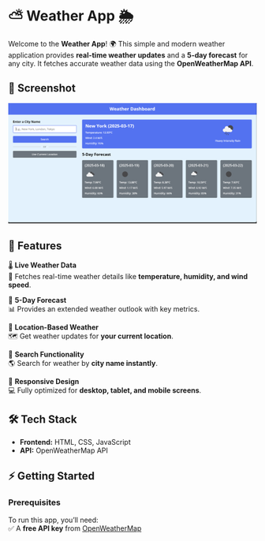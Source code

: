 # ⛅ Weather App 🌦  

Welcome to the **Weather App**! 🌍 This simple and modern weather application provides **real-time weather updates** and a **5-day forecast** for any city. It fetches accurate weather data using the **OpenWeatherMap API**.  

## 📸 Screenshot  
![Weather App Screenshot](screenshot.png)  

## 🌟 Features  

🌡 **Live Weather Data**  
📡 Fetches real-time weather details like **temperature, humidity, and wind speed**.  

📅 **5-Day Forecast**  
📊 Provides an extended weather outlook with key metrics.  

📍 **Location-Based Weather**  
🗺️ Get weather updates for **your current location**.  

🔎 **Search Functionality**  
🌎 Search for weather by **city name instantly**.  

📱 **Responsive Design**  
💻 Fully optimized for **desktop, tablet, and mobile screens**.  

## 🛠 Tech Stack  

- **Frontend:** HTML, CSS, JavaScript  
- **API:** OpenWeatherMap API  

## ⚡ Getting Started  

### Prerequisites  
To run this app, you’ll need:  
✅ A **free API key** from [OpenWeatherMap](https://openweathermap.org/)  
